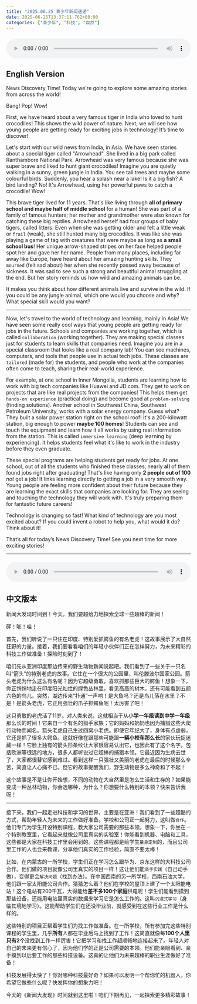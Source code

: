 ```yaml
---
title: "2025.06.25 青少年新闻速递"
date: 2025-06-25T13:37:11.762+08:00
categories: ["青少年", "科技", "自然"]
---
```

<audio controls style="width: 100%; max-width: 900px; margin: 1.5em 0; display: block;">
  <source src="/mp3/teen_news/20250625.en.mp3" type="audio/mpeg">
</audio>

## English Version

News Discovery Time! Today we're going to explore some amazing stories from across the world!

Bang! Pop! Wow!

First, we have heard about a very famous tiger in India who loved to hunt crocodiles! This shows the wild power of nature. Next, we will see how young people are getting ready for exciting jobs in technology! It’s time to discover!

Let's start with our wild news from India, in Asia. We have seen stories about a special tiger called "Arrowhead". She lived in a big park called Ranthambore National Park. Arrowhead was very famous because she was super brave and liked to hunt giant crocodiles! Imagine you are quietly walking in a sunny, green jungle in India. You see tall trees and maybe some colourful birds. Suddenly, you hear a splash near a lake! Is it a big fish? A bird landing? No! It's Arrowhead, using her powerful paws to catch a crocodile! Wow!

This brave tiger lived for 11 years. That's like living through **all of primary school and maybe half of middle school** for a human! She was part of a family of famous hunters; her mother and grandmother were also known for catching these big reptiles. Arrowhead herself had four groups of baby tigers, called litters. Even when she was getting older and felt a little weak or `frail` (weak), she still hunted many big crocodiles. It was like she was playing a game of tag with creatures that were maybe as long as **a small school bus**! Her unique arrow-shaped stripes on her face helped people spot her and gave her her name. People from many places, including far away like Europe, have heard about her amazing hunting skills. They `mourned` (felt sad about) her when she recently passed away because of sickness. It was sad to see such a strong and beautiful animal struggling at the end. But her story reminds us how wild and amazing animals can be.

It makes you think about how different animals live and survive in the wild. If you could be any jungle animal, which one would you choose and why? What special skill would you want?

---

Now, let's travel to the world of technology and learning, mainly in Asia! We have seen some really cool ways that young people are getting ready for jobs in the future. Schools and companies are working together, which is called `collaboration` (working together). They are making special classes just for students to learn skills that companies need. Imagine you are in a special classroom that looks like a real company lab! You can see machines, computers, and tools that people use in actual tech jobs. These classes are `tailored` (made for) the students, and people who work at the companies often come to teach, sharing their real-world experience.

For example, at one school in Inner Mongolia, students are learning how to work with big tech companies like Huawei and JD.com. They get to work on projects that are like real projects from the companies! This helps them get `hands-on experience` (practical doing) and become good at `problem-solving` (finding solutions). Another school in Southwest China, Southwest Petroleum University, works with a solar energy company. Guess what? They built a solar power station right on the school roof! It's a 200-kilowatt station, big enough to power **maybe 100 homes**! Students can see and touch the equipment and learn how it all works by using real information from the station. This is called `immersive learning` (deep learning by experiencing). It helps students feel what it's like to work in the industry before they even graduate.

These special programs are helping students get ready for jobs. At one school, out of all the students who finished these classes, nearly **all** of them found jobs right after graduating! That's like having only **2 people out of 100** *not* get a job! It links learning directly to getting a job in a very smooth way. Young people are feeling more confident about their future because they are learning the exact skills that companies are looking for. They are seeing and touching the technology they will work with. It's truly preparing them for fantastic future careers!

Technology is changing so fast! What kind of technology are you most excited about? If you could invent a robot to help you, what would it do? Think about it!

That’s all for today’s News Discovery Time! See you next time for more exciting stories!

---

<audio controls style="width: 100%; max-width: 900px; margin: 1.5em 0; display: block;">
  <source src="/mp3/teen_news/20250625.cn.mp3" type="audio/mpeg">
</audio>

## 中文版本

新闻大发现时间到！今天，我们要超给力地探索全球一些超棒的新闻！

砰！嘭！哇！

首先，我们听说了一只住在印度、特别爱抓鳄鱼的有名老虎！这故事展示了大自然狂野的力量。接着，我们要看看咱们的年轻小伙伴们正在怎样努力，为未来精彩的科技工作做准备！探险时刻到了！

咱们先从亚洲印度那边传来的野生动物新闻说起吧。我们看到了一些关于一只名叫“箭头”的特别老虎的故事。它住在一个很大的公园里，叫伦滕波尔国家公园。箭头老虎为什么这么有名呢？因为它超级勇敢，喜欢抓那些巨大的鳄鱼！想象一下，你正悄悄地走在印度阳光灿烂的绿色丛林里，看见高高的树木，还有可能看到五颜六色的鸟儿。突然，湖边传来“扑通”一声响！是大鱼吗？还是鸟儿落在水里？不是！是箭头老虎，它正用强壮的爪子抓鳄鱼呢！太厉害了吧！

这只勇敢的老虎活了11岁。对人类来说，这就相当于从**小学一年级读到中学一年级**那么长的时间！它来自一个有名的猎手家族；它的妈妈和奶奶也因为捕猎这些大爬行动物而闻名。箭头老虎自己生过四窝小老虎。即使它年纪大了，身体有点虚弱，它还是抓了很多大鳄鱼。这就好像在跟那些可能跟**一辆小校车那么长**的家伙玩捉迷藏一样！它脸上独有的箭头形条纹让大家很容易认出它，也因此有了这个名字。包括欧洲等很远的地方，很多人都听说过它超棒的捕猎本领。它最近因为生病去世了，大家都很替它感到难过。看到这样一只强壮又美丽的老虎在最后的时候那么辛苦，简直让人心痛不已。但它的故事提醒我们，野生动物是多么神奇和了不起！

这个故事是不是让你开始想，不同的动物在大自然里是怎么生活和生存的？如果能变成一种丛林动物，你会选哪种，为什么？你想要什么特别的本领？快来告诉我呀！

---

接下来，我们一起走进科技和学习的世界，主要是在亚洲！我们看到了一些超酷的方式，帮助年轻人为未来的工作做好准备。学校和公司正一起努力，这叫做`合作`。他们专门为学生开设特别课程，教大家公司需要的那些本领。想象一下，你坐在一个特别教室里，它看起来就像公司里真实的实验室！你能看到机器、电脑和工具，这些都是大家在科技工作里会用到的。这些课程都是给学生`量身定制`的，而且公司里工作的人也会来教课，分享他们真实的工作经验，简直不要太棒！

比如，在内蒙古的一所学校，学生们正在学习怎么跟华为、京东这样的大科技公司合作。他们做的项目就像公司里真实的项目一样！这让他们能`亲手实践`（自己动手做），变得更会`解决问题`（找到办法）。在中国西南的另一所学校，西南石油大学，他们跟一家太阳能公司合作。猜猜怎么着？他们在学校的屋顶上建了一个太阳能电站！这个电站有200千瓦，大得能给**差不多100个家庭**供电呢！学生们能看到摸到那些设备，还能用电站里真实的数据来学习它是怎么工作的。这叫`沉浸式学习`（身临其境地学习）。这能帮助学生们在还没毕业前，就感受到在这些行业工作是什么样的。

这些特别的项目正帮着学生们为找工作做准备。在一所学校，所有参加完这些特别课程的学生里，几乎**所有**人都在毕业后马上找到了工作！这简直就像每**100个人里只有2个**没找到工作一样厉害！它把学习和找工作超顺畅地连接起来了。年轻人对自己的未来更有信心了，因为他们学的正是公司需要的本领。他们能亲眼看到、亲手摸到以后要工作的那些科技设备。这真的让他们为未来超棒的职业生涯做好了准备！

科技发展得太快了！你对哪种科技最好奇？如果可以发明一个帮你忙的机器人，你希望它做些什么呢？快发挥你的想象力吧！

今天的《新闻大发现》时间就到这里啦！咱们下期再见，一起探索更多精彩故事！